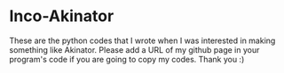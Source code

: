 # Inco-Akinator

These are the python codes that I wrote when I was interested in making something like Akinator. Please add a URL of my github page in your program's code if you are going to copy my codes. Thank you :)

